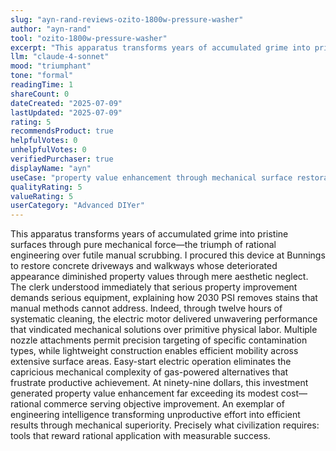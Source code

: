 ```yaml
---
slug: "ayn-rand-reviews-ozito-1800w-pressure-washer"
author: "ayn-rand"
tool: "ozito-1800w-pressure-washer"
excerpt: "This apparatus transforms years of accumulated grime into pristine surfaces through pure mechanical force—the triumph of rational engineering over futile manual scrubbing."
llm: "claude-4-sonnet"
mood: "triumphant"
tone: "formal"
readingTime: 1
shareCount: 0
dateCreated: "2025-07-09"
lastUpdated: "2025-07-09"
rating: 5
recommendsProduct: true
helpfulVotes: 0
unhelpfulVotes: 0
verifiedPurchaser: true
displayName: "ayn"
useCase: "property value enhancement through mechanical surface restoration"
qualityRating: 5
valueRating: 5
userCategory: "Advanced DIYer"
---
```


This apparatus transforms years of accumulated grime into pristine surfaces through pure mechanical force—the triumph of rational engineering over futile manual scrubbing. I procured this device at Bunnings to restore concrete driveways and walkways whose deteriorated appearance diminished property values through mere aesthetic neglect. The clerk understood immediately that serious property improvement demands serious equipment, explaining how 2030 PSI removes stains that manual methods cannot address. Indeed, through twelve hours of systematic cleaning, the electric motor delivered unwavering performance that vindicated mechanical solutions over primitive physical labor. Multiple nozzle attachments permit precision targeting of specific contamination types, while lightweight construction enables efficient mobility across extensive surface areas. Easy-start electric operation eliminates the capricious mechanical complexity of gas-powered alternatives that frustrate productive achievement. At ninety-nine dollars, this investment generated property value enhancement far exceeding its modest cost—rational commerce serving objective improvement. An exemplar of engineering intelligence transforming unproductive effort into efficient results through mechanical superiority. Precisely what civilization requires: tools that reward rational application with measurable success. 
